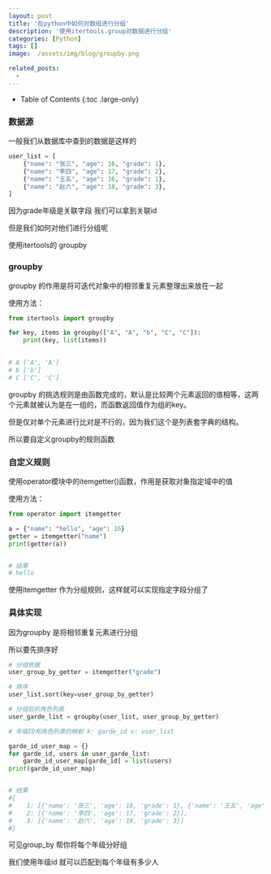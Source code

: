 ```yaml
---
layout: post
title: '在python中如何对数组进行分组'
description: '使用itertools.group对数据进行分组'
categories: [Python]
tags: []
image:  /assets/img/blog/groupby.png

related_posts:
  - 
---
```


- Table of Contents
{:toc .large-only}


### 数据源

一般我们从数据库中查到的数据是这样的

```python
user_list = [
    {"name": "张三", "age": 16, "grade": 1},
    {"name": "李四", "age": 17, "grade": 2},
    {"name": "王五", "age": 16, "grade": 1},
    {"name": "赵六", "age": 18, "grade": 3},
]
```

因为grade年级是关联字段 我们可以拿到关联id

但是我们如何对他们进行分组呢

使用itertools的 groupby

### groupby

groupby 的作用是将可迭代对象中的相邻重复元素整理出来放在一起

使用方法：

```python
from itertools import groupby

for key, items in groupby(["A", "A", "b", "C", "C"]):
    print(key, list(items))
    

# A ['A', 'A']
# b ['b']
# C ['C', 'C']
```

groupby 的挑选规则是由函数完成的，默认是比较两个元素返回的值相等，这两个元素就被认为是在一组的，而函数返回值作为组的key。



但是仅对单个元素进行比对是不行的，因为我们这个是列表套字典的结构。

所以要自定义groupby的规则函数



### 自定义规则

使用operator模块中的itemgetter()函数，作用是获取对象指定域中的值

使用方法：

```python
from operator import itemgetter

a = {"name": "hello", "age": 16}
getter = itemgetter("name")
print(getter(a))


# 结果
# hello
```

使用itemgetter 作为分组规则，这样就可以实现指定字段分组了



### 具体实现

因为groupby 是将相邻重复元素进行分组

所以要先排序好

```python
# 分组依据
user_group_by_getter = itemgetter("grade")

# 排序
user_list.sort(key=user_group_by_getter)

# 分组后的角色列表
user_garde_list = groupby(user_list, user_group_by_getter)

# 年级ID和角色列表的映射 k: garde_id v: user_list

garde_id_user_map = {}
for garde_id, users in user_garde_list:
    garde_id_user_map[garde_id] = list(users)
print(garde_id_user_map)


# 结果
#{
#    1: [{'name': '张三', 'age': 16, 'grade': 1}, {'name': '王五', 'age': 16, 'grade': 1}],
#    2: [{'name': '李四', 'age': 17, 'grade': 2}],
#    3: [{'name': '赵六', 'age': 18, 'grade': 3}]
#}
```

可见group_by 帮你将每个年级分好组

我们使用年级id 就可以匹配到每个年级有多少人



